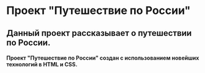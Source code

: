 # **Проект "Путешествие по России"**
## Данный проект рассказывает о путешествии по России.
#### Проект "Путешествие по России" создан с использованием новейших технологий в HTML и CSS.